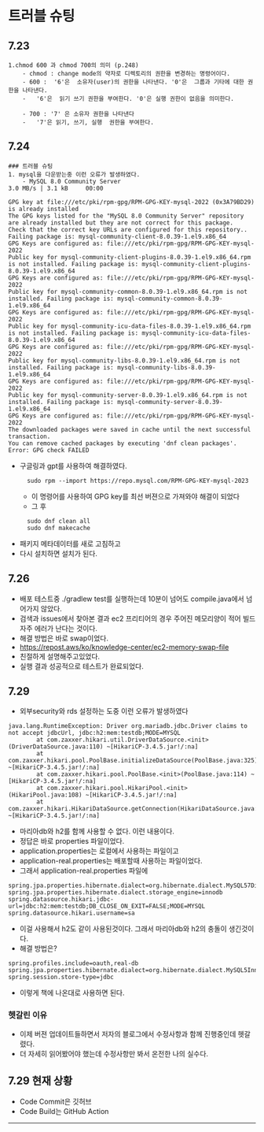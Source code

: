# 트러블 슈팅

## 7.23
    1.chmod 600 과 chmod 700의 의미 (p.248)
        - chmod : change mode의 약자로 디렉토리의 권한을 변경하는 명령어이다.
        - 600 :  '6'은  소유자(user)의 권한을 나타낸다. '0'은  그룹과 기타에 대한 권한을 나타낸다.
        -   '6'은  읽기 쓰기 권한을 부여한다. '0'은 실행 권한이 없음을 의미한다.
        
        - 700 : '7' 은 소유자 권한을 나타낸다
        -   '7'은 읽기, 쓰기, 실행  권한을 부여한다.

## 7.24 
    ### 트러블 슈팅
    1. mysql을 다운받는중 이런 오류가 발생하였다.
        - MySQL 8.0 Community Server                                                                       3.0 MB/s | 3.1 kB     00:00
```
GPG key at file:///etc/pki/rpm-gpg/RPM-GPG-KEY-mysql-2022 (0x3A79BD29) is already installed
The GPG keys listed for the "MySQL 8.0 Community Server" repository are already installed but they are not correct for this package.
Check that the correct key URLs are configured for this repository.. Failing package is: mysql-community-client-8.0.39-1.el9.x86_64
GPG Keys are configured as: file:///etc/pki/rpm-gpg/RPM-GPG-KEY-mysql-2022
Public key for mysql-community-client-plugins-8.0.39-1.el9.x86_64.rpm is not installed. Failing package is: mysql-community-client-plugins-8.0.39-1.el9.x86_64
GPG Keys are configured as: file:///etc/pki/rpm-gpg/RPM-GPG-KEY-mysql-2022
Public key for mysql-community-common-8.0.39-1.el9.x86_64.rpm is not installed. Failing package is: mysql-community-common-8.0.39-1.el9.x86_64
GPG Keys are configured as: file:///etc/pki/rpm-gpg/RPM-GPG-KEY-mysql-2022
Public key for mysql-community-icu-data-files-8.0.39-1.el9.x86_64.rpm is not installed. Failing package is: mysql-community-icu-data-files-8.0.39-1.el9.x86_64
GPG Keys are configured as: file:///etc/pki/rpm-gpg/RPM-GPG-KEY-mysql-2022
Public key for mysql-community-libs-8.0.39-1.el9.x86_64.rpm is not installed. Failing package is: mysql-community-libs-8.0.39-1.el9.x86_64
GPG Keys are configured as: file:///etc/pki/rpm-gpg/RPM-GPG-KEY-mysql-2022
Public key for mysql-community-server-8.0.39-1.el9.x86_64.rpm is not installed. Failing package is: mysql-community-server-8.0.39-1.el9.x86_64
GPG Keys are configured as: file:///etc/pki/rpm-gpg/RPM-GPG-KEY-mysql-2022
The downloaded packages were saved in cache until the next successful transaction.
You can remove cached packages by executing 'dnf clean packages'.
Error: GPG check FAILED
```
- 구글링과 gpt를 사용하여 해결하였다.
  ```
    sudo rpm --import https://repo.mysql.com/RPM-GPG-KEY-mysql-2023
    ```
  - 이 명령어를 사용하여 GPG key를 최선 버젼으로 가져와야 해결이 되었다
  - 그 후
  ```
    sudo dnf clean all
    sudo dnf makecache
  ```
 - 패키지 메타데이터를 새로 고침하고 
 - 다시 설치하면 설치가 된다.

## 7.26
 - 배포 테스트중 ./gradlew test를 실행하는데 10분이 넘어도 compile.java에서 넘어가지 않았다.
 - 검색과 issues에서 찾아본 결과 ec2 프리티어의 경우 주어진 메모리양이 적어 빌드 자주 에러가 난다는 것이다.
 - 해결 방법은 바로 swap이었다.
 - https://repost.aws/ko/knowledge-center/ec2-memory-swap-file
 - 친절하게 설명해주고있었다. 
 - 실행 결과 성공적으로 테스트가 완료되었다.

## 7.29
  - 외부security와 rds 설정하는 도중 이런 오류가 발생하였다
```
java.lang.RuntimeException: Driver org.mariadb.jdbc.Driver claims to not accept jdbcUrl, jdbc:h2:mem:testdb;MODE=MYSQL
        at com.zaxxer.hikari.util.DriverDataSource.<init>(DriverDataSource.java:110) ~[HikariCP-3.4.5.jar!/:na]
        at com.zaxxer.hikari.pool.PoolBase.initializeDataSource(PoolBase.java:325) ~[HikariCP-3.4.5.jar!/:na]
        at com.zaxxer.hikari.pool.PoolBase.<init>(PoolBase.java:114) ~[HikariCP-3.4.5.jar!/:na]
        at com.zaxxer.hikari.pool.HikariPool.<init>(HikariPool.java:108) ~[HikariCP-3.4.5.jar!/:na]
        at com.zaxxer.hikari.HikariDataSource.getConnection(HikariDataSource.java:112) ~[HikariCP-3.4.5.jar!/:na]
```
- 마리아db와 h2를 함께 사용할 수 없다. 이런 내용이다.
- 정답은 바로 properties 파일이었다.
- application.properties는 로컬에서 사용하는 파일이고
- application-real.properties는 배포할때 사용하는 파일이었다.
- 그래서 application-real.properties 파일에
```
spring.jpa.properties.hibernate.dialect=org.hibernate.dialect.MySQL57Dialect
spring.jpa.properties.hibernate.dialect.storage_engine=innodb
spring.datasource.hikari.jdbc-url=jdbc:h2:mem:testdb;DB_CLOSE_ON_EXIT=FALSE;MODE=MYSQL
spring.datasource.hikari.username=sa
```
- 이걸 사용해서 h2도 같이 사용된것이다. 그래서 마리아db와 h2의 충돌이 생긴것이다.
- 해결 방법은?
```
spring.profiles.include=oauth,real-db
spring.jpa.properties.hibernate.dialect=org.hibernate.dialect.MySQL5InnoDBDialect
spring.session.store-type=jdbc
```
- 이렇게 책에 나온대로 사용하면 된다.

### 헷갈린 이유
- 이제 버젼 업데이트들하면서 저자의 블로그에서 수정사항과 함께 진행중인데 헷갈렸다.
- 더 자세히 읽어봤어야 했는데 수정사항만 봐서 온전한 나의 실수다.

## 7.29 현재 상황
- Code Commit은 깃허브
- Code Build는  GitHub Action
---
